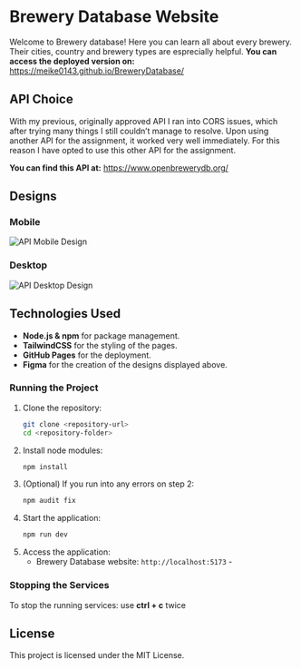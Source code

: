 # Brewery Database Website
Welcome to Brewery database! Here you can learn all about every brewery. Their cities, country and brewery types are esprecially helpful.
**You can access the deployed version on:** https://meike0143.github.io/BreweryDatabase/

## API Choice
With my previous, originally approved API I ran into CORS issues, which after trying many things I still couldn’t manage to resolve. Upon using another API for the assignment, it worked very well immediately. For this reason I have opted to use this other API for the assignment. 

**You can find this API at:** https://www.openbrewerydb.org/

## Designs
### Mobile
![API Mobile Design](https://github.com/user-attachments/assets/b03ef192-a312-4619-8179-34990fffea85)
### Desktop
![API Desktop Design](https://github.com/user-attachments/assets/30ccf895-b1f3-41bf-a6e4-c5d64f232bf7)

## Technologies Used
* **Node.js & npm** for package management.
* **TailwindCSS** for the styling of the pages.
* **GitHub Pages** for the deployment.
* **Figma** for the creation of the designs displayed above.

### Running the Project
1. Clone the repository:
    ```bash
    git clone <repository-url>
    cd <repository-folder>
    ```
2. Install node modules:
    ```bash
    npm install
    ```
3. (Optional) If you run into any errors on step 2:
    ```bash
    npm audit fix
    ```
4. Start the application:
    ```bash
    npm run dev
    ```
5. Access the application:
    - Brewery Database website: `http://localhost:5173`    - 

### Stopping the Services
To stop the running services: use **ctrl + c** twice

## License
This project is licensed under the MIT License.

